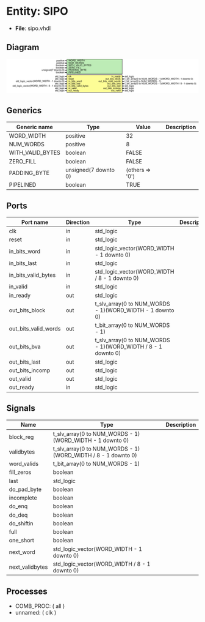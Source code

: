 # Entity: SIPO 

- **File**: sipo.vhdl
## Diagram

![Diagram](sipo.svg "Diagram")
## Generics

| Generic name     | Type                 | Value           | Description |
| ---------------- | -------------------- | --------------- | ----------- |
| WORD_WIDTH       | positive             | 32              |             |
| NUM_WORDS        | positive             | 8               |             |
| WITH_VALID_BYTES | boolean              | FALSE           |             |
| ZERO_FILL        | boolean              | FALSE           |             |
| PADDING_BYTE     | unsigned(7 downto 0) | (others => '0') |             |
| PIPELINED        | boolean              | TRUE            |             |
## Ports

| Port name            | Direction | Type                                                         | Description |
| -------------------- | --------- | ------------------------------------------------------------ | ----------- |
| clk                  | in        | std_logic                                                    |             |
| reset                | in        | std_logic                                                    |             |
| in_bits_word         | in        | std_logic_vector(WORD_WIDTH - 1 downto 0)                    |             |
| in_bits_last         | in        | std_logic                                                    |             |
| in_bits_valid_bytes  | in        | std_logic_vector(WORD_WIDTH / 8 - 1 downto 0)                |             |
| in_valid             | in        | std_logic                                                    |             |
| in_ready             | out       | std_logic                                                    |             |
| out_bits_block       | out       | t_slv_array(0 to NUM_WORDS - 1)(WORD_WIDTH - 1 downto 0)     |             |
| out_bits_valid_words | out       | t_bit_array(0 to NUM_WORDS - 1)                              |             |
| out_bits_bva         | out       | t_slv_array(0 to NUM_WORDS - 1)(WORD_WIDTH / 8 - 1 downto 0) |             |
| out_bits_last        | out       | std_logic                                                    |             |
| out_bits_incomp      | out       | std_logic                                                    |             |
| out_valid            | out       | std_logic                                                    |             |
| out_ready            | in        | std_logic                                                    |             |
## Signals

| Name            | Type                                                         | Description |
| --------------- | ------------------------------------------------------------ | ----------- |
| block_reg       | t_slv_array(0 to NUM_WORDS - 1)(WORD_WIDTH - 1 downto 0)     |             |
| validbytes      | t_slv_array(0 to NUM_WORDS - 1)(WORD_WIDTH / 8 - 1 downto 0) |             |
| word_valids     | t_bit_array(0 to NUM_WORDS - 1)                              |             |
| fill_zeros      | boolean                                                      |             |
| last            | std_logic                                                    |             |
| do_pad_byte     | boolean                                                      |             |
| incomplete      | boolean                                                      |             |
| do_enq          | boolean                                                      |             |
| do_deq          | boolean                                                      |             |
| do_shiftin      | boolean                                                      |             |
| full            | boolean                                                      |             |
| one_short       | boolean                                                      |             |
| next_word       | std_logic_vector(WORD_WIDTH - 1 downto 0)                    |             |
| next_validbytes | std_logic_vector(WORD_WIDTH / 8 - 1 downto 0)                |             |
## Processes
- COMB_PROC: ( all )
- unnamed: ( clk )

